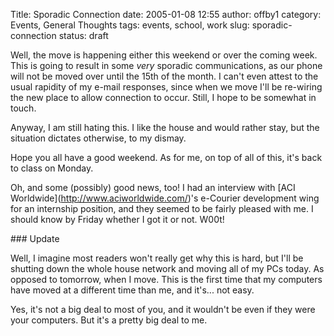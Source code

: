Title: Sporadic Connection
date: 2005-01-08 12:55
author: offby1
category: Events, General Thoughts
tags: events, school, work
slug: sporadic-connection
status: draft

Well, the move is happening either this weekend or over the coming week. This is going to result in some _very_ sporadic communications, as our phone will not be moved over until the 15th of the month. I can't even attest to the usual rapidity of my e-mail responses, since when we move I'll be re-wiring the new place to allow connection to occur. Still, I hope to be somewhat in touch.

Anyway, I am still hating this. I like the house and would rather stay, but the situation dictates otherwise, to my dismay.

Hope you all have a good weekend. As for me, on top of all of this, it's back to class on Monday.

Oh, and some (possibly) good news, too! I had an interview with \[ACI Worldwide\](<http://www.aciworldwide.com/>)'s e-Courier development wing for an internship position, and they seemed to be fairly pleased with me. I should know by Friday whether I got it or not. W00t!

\### Update

Well, I imagine most readers won't really get why this is hard, but I'll be shutting down the whole house network and moving all of my PCs today. As opposed to tomorrow, when I move. This is the first time that my computers have moved at a different time than me, and it's\... not easy.

Yes, it's not a big deal to most of you, and it wouldn't be even if they were your computers. But it's a pretty big deal to me.
